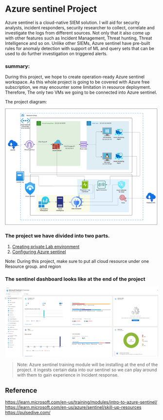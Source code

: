 # Azure sentinel Project
Azure sentinel is a cloud-native SIEM solution. I will aid for security analysts, incident responders,  security researcher to collect, correlate and investigate the logs from different sources. Not only that it also come up with other features such as Incident Management, Threat hunting,  Threat Intelligence and so on. Unlike other SIEMs, Azure sentinel have pre-built rules for anomaly detection with support of ML and query sets that can be used to do further investigation on triggered alerts.

 ### summary:

 During this project, we hope to create operation-ready Azure sentinel workspace. As this whole project is going to be covered with Azure free subscription, we may encounter some limitation in resource deployment. Therefore, The only two VMs we going to be connected into Azure sentinel.

The project diagram:
![main](https://github.com/Tjeewantha/Azure-Sentinel-Project/blob/main/Screenshots/main.png?raw=true)

### The project we have divided into two parts.

 1. [Creating private Lab environment](https://github.com/Tjeewantha/Azure-Sentinel-Project/blob/main/Doc/Lab%20deployment.md) 
 2. [Configuring Azure sentinel](https://github.com/Tjeewantha/Azure-Sentinel-Project/blob/main/Doc/Sentinel%20configuration.md)

Note: During this project, make sure to put  all cloud resource under one Resource group. and region


###  The sentinel dashboard looks like at the end of the project

![dashbord](https://github.com/Tjeewantha/Azure-Sentinel-Project/blob/main/Screenshots/Screenshot%20%2844%29.png?raw=true)

>Note: Azure sentinel training module will be installing at the end of the project. it ingests certain data into our sentinel so we can play around with them to gain experience in Incident response.

## Reference
https://learn.microsoft.com/en-us/training/modules/intro-to-azure-sentinel/
https://learn.microsoft.com/en-us/azure/sentinel/skill-up-resources
https://pulsedive.com/